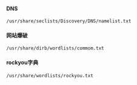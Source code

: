 #### DNS
`/usr/share/seclists/Discovery/DNS/namelist.txt`
#### 网站爆破
`/usr/share/dirb/wordlists/commom.txt`
#### rockyou字典
`/usr/share/wordlists/rockyou.txt`